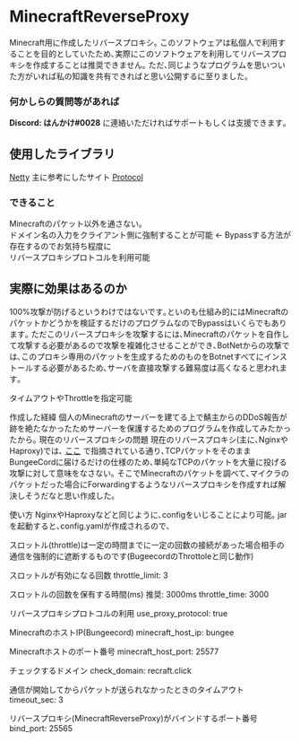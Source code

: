 # MinecraftReverseProxy
Minecraft用に作成したリバースプロキシ｡
このソフトウェアは私個人で利用することを目的としていたため､実際にこのソフトウェアを利用してリバースプロキシを作成することは推奨できません｡
ただ､同じようなプログラムを思いついた方がいれば私の知識を共有できればと思い公開するに至りました｡

### 何かしらの質問等があれば
**Discord: はんかけ#0028**
に連絡いただければサポートもしくは支援できます｡

## 使用したライブラリ
[Netty](https://netty.io/)
主に参考にしたサイト
[Protocol](https://wiki.vg/Protocol)

### できること
Minecraftのパケット以外を通さない｡  
ドメイン名の入力をクライアント側に強制することが可能 ← Bypassする方法が存在するのでお気持ち程度に  
リバースプロキシプロトコルを利用可能  


## 実際に効果はあるのか
100%攻撃が防げるというわけではないです｡といのも仕組み的にはMinecraftのパケットかどうかを検証するだけのプログラムなのでBypassはいくらでもあります｡
ただこのリバースプロキシを攻撃するには､Minecraftのパケットを自作して攻撃する必要があるので攻撃を複雑化させることができ､BotNetからの攻撃では､このプロキシ専用のパケットを生成するためのものをBotnetすべてにインストールする必要があるため､サーバを直接攻撃する難易度は高くなると思われます｡

タイムアウトやThrottleを指定可能

作成した経緯
個人のMinecraftのサーバーを建てる上で鯖主からのDDoS報告が跡を絶たなかったためサーバーを保護するためのプログラムを作成してみたかったから｡
現在のリバースプロキシの問題
現在のリバースプロキシ(主に､NginxやHaproxy)では､
[ここ](https://twitter.com/tsukkkkkun/status/1356646980542287874?s=20&t=PNq3Ki45mQ595VS1rHxIdQ)
で指摘されている通り､TCPパケットをそのままBungeeCordに届けるだけの仕様のため､単純なTCPのパケットを大量に投げる攻撃に対して意味をなさない｡
そこでMinecraftのパケットを調べて､マイクラのパケットだった場合にForwardingするようなリバースプロキシを作成すれば解決しそうだなと思い作成した｡

使い方
NginxやHaproxyなどと同じように､configをいじることにより可能｡
jarを起動すると､config.yamlが作成されるので､

スロットル(throttle)は一定の時間までに一定の回数の接続があった場合相手の通信を強制的に遮断するものです(BugeecordのThrottoleと同じ動作)

スロットルが有効になる回数
throttle_limit: 3

スロットルの回数を保有する時間(ms)  推奨: 3000ms
throttle_time: 3000

リバースプロキシプロトコルの利用
use_proxy_protocol: true

MinecraftのホストIP(Bungeecord)
minecraft_host_ip: bungee

Minecraftホストのポート番号
minecraft_host_port: 25577

チェックするドメイン
check_domain: recraft.click

通信が開始してからパケットが送られなかったときのタイムアウト
timeout_sec: 3

リバースプロキシ(MinecraftReverseProxy)がバインドするポート番号
bind_port: 25565

